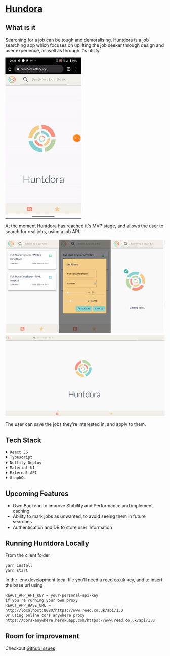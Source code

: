 # [Hundora](https://huntdora.netlify.app/)

## What is it

Searching for a job can be tough and demoralising. Huntdora is a job searching app which focuses on uplifting the job seeker through design and user experience, as well as through it's utility.

<img align="center" src="https://github.com/serendatapy/huntdora/blob/master/readme_assets/5abfbec86fcf93acb12125081ef3fbb809f38e42.gif"></img>

At the moment Huntdora has reached it's MVP stage, and allows the user to search for real jobs, using a job API.  

<img src="https://github.com/serendatapy/huntdora/blob/master/readme_assets/Screen%20Shot%2013-12-2020%20at%2022.36.png"></img>
<img src="https://github.com/serendatapy/huntdora/blob/master/readme_assets/Screen%20Shot%2013-12-2020%20at%2022.14.png"></img>

The user can save the jobs they're interested in, and apply to them. 

## Tech Stack

```
♦ React JS
♦ Typescript
♦ Netlify Deploy
♦ Material-UI
♦ External API
♦ GraphQL
```
## Upcoming Features

- Own Backend to improve Stability and Performance and implement caching
- Ability to mark jobs as unwanted, to avoid seeing them in future searches
- Authentication and DB to store user information

## Running Huntdora Locally

From the client folder

```
yarn install
yarn start
```

In the .env.development.local file you'll need a reed.co.uk key, and to insert the base url using

```
REACT_APP_API_KEY = your-personal-api-key
if you're running your own proxy
REACT_APP_BASE_URL = http://localhost:8080/https://www.reed.co.uk/api/1.0
Or using online cors anywhere proxy
https://cors-anywhere.herokuapp.com/https://www.reed.co.uk/api/1.0
```

## Room for improvement

Checkout [Github Issues](https://github.com/serendatapy/huntdora/issues)
